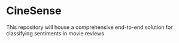 # CineSense
This repository will house a comprehensive end-to-end solution for classifying sentiments in movie reviews
